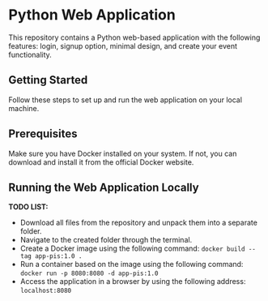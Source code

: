 
# Python Web Application

This repository contains a Python web-based application with the following features: login, signup option, minimal design, and create your event functionality.

## Getting Started
Follow these steps to set up and run the web application on your local machine.

## Prerequisites
Make sure you have Docker installed on your system. If not, you can download and install it from the official Docker website.

## Running the Web Application Locally
**TODO LIST:**

- Download all files from the repository and unpack them into a separate folder.
- Navigate to the created folder through the terminal.
- Create a Docker image using the following command: 
`docker build --tag app-pis:1.0 .`
- Run a container based on the image using the following command: 
`docker run -p 8080:8080 -d app-pis:1.0`
- Access the application in a browser by using the following address: 
`localhost:8080`



